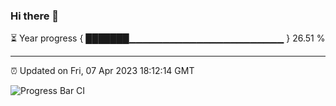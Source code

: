 ### Hi there 👋

⏳ Year progress { ███████▁▁▁▁▁▁▁▁▁▁▁▁▁▁▁▁▁▁▁▁▁▁▁ } 26.51 %

---

⏰ Updated on Fri, 07 Apr 2023 18:12:14 GMT

![Progress Bar CI](https://github.com/liununu/liununu/workflows/Progress%20Bar%20CI/badge.svg)
